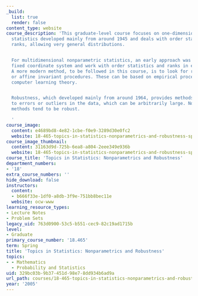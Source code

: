```yaml
---
_build:
  list: true
  render: false
content_type: website
course_description: 'This graduate-level course focuses on one-dimensional nonparametric
  statistics developed mainly from around 1945 and deals with order statistics and
  ranks, allowing very general distributions.


  For multidimensional nonparametric statistics, an early approach was to choose a
  fixed coordinate system and work with order statistics and ranks in each coordinate.
  A more modern method, to be followed in this course, is to look for rotationally
  or affine invariant procedures. These can be based on empirical processes as in
  computer learning theory.


  Robustness, which developed mainly from around 1964, provides methods that are resistant
  to errors or outliers in the data, which can be arbitrarily large. Nonparametric
  methods tend to be robust.

  '
course_image:
  content: e4689bd8-4e82-1cbe-f0e9-3289d30e0fc2
  website: 18-465-topics-in-statistics-nonparametrics-and-robustness-spring-2005
course_image_thumbnail:
  content: 31163d9d-725b-6ea8-a804-2eee349e936b
  website: 18-465-topics-in-statistics-nonparametrics-and-robustness-spring-2005
course_title: 'Topics in Statistics: Nonparametrics and Robustness'
department_numbers:
- '18'
extra_course_numbers: ''
hide_download: false
instructors:
  content:
  - b666f33e-1df0-a8db-3f9e-751bb8bec11e
  website: ocw-www
learning_resource_types:
- Lecture Notes
- Problem Sets
legacy_uid: 763d0900-53c5-b551-cec9-82c19ad1715b
level:
- Graduate
primary_course_number: '18.465'
term: Spring
title: 'Topics in Statistics: Nonparametrics and Robustness'
topics:
- - Mathematics
  - Probability and Statistics
uid: 329bc03b-9b37-451d-98e7-8dd934b6ad9a
url_path: courses/18-465-topics-in-statistics-nonparametrics-and-robustness-spring-2005
year: '2005'
---
```

